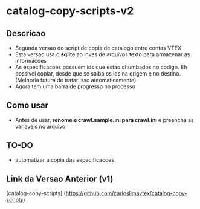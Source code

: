 # catalog-copy-scripts-v2

## Descricao

- Segunda versao do script de copia de catalogo entre contas VTEX
- Esta versao usa o **sqlite** ao inves de arquivos texto para armazenar as informacoes
- As especificacoes possuem ids que estao chumbados no codigo. Eh possivel copiar, desde que se saiba os ids na origem e no destino. (Melhoria futura de tratar isso automaticamente)
- Agora tem uma barra de progresso no processo

## Como usar

- Antes de usar, **renomeie crawl.sample.ini para crawl.ini** e preencha as variaveis no arquivo

## TO-DO
- automatizar a copia das especificacoes

## Link da Versao Anterior (v1)

[catalog-copy-scripts] (https://github.com/carloslimavtex/catalog-copy-scripts)
